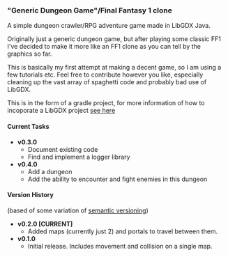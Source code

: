 ### "Generic Dungeon Game"/Final Fantasy 1 clone
A simple dungeon crawler/RPG adventure game made in LibGDX Java.

Originally just a generic dungeon game, but after playing some classic FF1 I've decided to make it more like an FF1 clone as you can tell by the graphics so far.

This is basically my first attempt at making a decent game, so I am using a few tutorials etc. 
Feel free to contribute however you like, especially cleaning up the vast array of spaghetti code and probably bad use of 
LibGDX.

This is in the form of a gradle project, for more information of how to incoporate a LibGDX project 
[see here](https://github.com/libgdx/libgdx/wiki/Setting-up-your-Development-Environment-%28Eclipse%2C-Intellij-IDEA%2C-NetBeans%29)

#### Current Tasks
* **v0.3.0**
  * Document existing code
  * Find and implement a logger library
* **v0.4.0**
  * Add a dungeon
  * Add the ability to encounter and fight enemies in this dungeon

#### Version History
(based of some variation of [semantic versioning](http://semver.org/))
* **v0.2.0 [CURRENT]** 
  * Added maps (currently just 2) and portals to travel between them.
* **v0.1.0** 
  * Initial release. Includes movement and collision on a single map.

